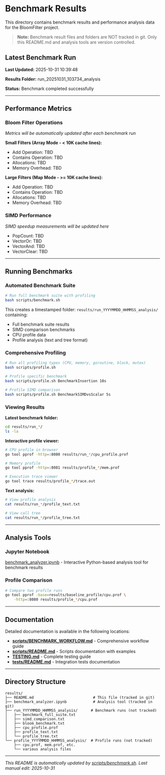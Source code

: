 # Benchmark Results

This directory contains benchmark results and performance analysis data for the BloomFilter project.

> **Note:** Benchmark result files and folders are NOT tracked in git. Only this README.md and analysis tools are version controlled.

## Latest Benchmark Run

**Last Updated:** 2025-10-31 10:39:48

**Results Folder:** run_20251031_103734_analysis

**Status:** Benchmark completed successfully

---

## Performance Metrics

### Bloom Filter Operations

*Metrics will be automatically updated after each benchmark run*

**Small Filters (Array Mode - < 10K cache lines):**
- Add Operation: TBD
- Contains Operation: TBD
- Allocations: TBD
- Memory Overhead: TBD

**Large Filters (Map Mode - >= 10K cache lines):**
- Add Operation: TBD
- Contains Operation: TBD
- Allocations: TBD
- Memory Overhead: TBD

### SIMD Performance

*SIMD speedup measurements will be updated here*

- PopCount: TBD
- VectorOr: TBD
- VectorAnd: TBD
- VectorClear: TBD

---

## Running Benchmarks

### Automated Benchmark Suite

```bash
# Run full benchmark suite with profiling
bash scripts/benchmark.sh
```

This creates a timestamped folder: `results/run_YYYYMMDD_HHMMSS_analysis/` containing:
- Full benchmark suite results
- SIMD comparison benchmarks
- CPU profile data
- Profile analysis (text and tree format)

### Comprehensive Profiling

```bash
# Run all profiling types (CPU, memory, goroutine, block, mutex)
bash scripts/profile.sh

# Profile specific benchmark
bash scripts/profile.sh BenchmarkInsertion 10s

# Profile SIMD comparison
bash scripts/profile.sh BenchmarkSIMDvsScalar 5s
```

### Viewing Results

**Latest benchmark folder:**
```bash
cd results/run_*/
ls -la
```

**Interactive profile viewer:**
```bash
# CPU profile in browser
go tool pprof -http=:8080 results/run_*/cpu_profile.prof

# Memory profile
go tool pprof -http=:8081 results/profile_*/mem.prof

# Execution trace viewer
go tool trace results/profile_*/trace.out
```

**Text analysis:**
```bash
# View profile analysis
cat results/run_*/profile_text.txt

# View call tree
cat results/run_*/profile_tree.txt
```

---

## Analysis Tools

### Jupyter Notebook
[benchmark_analyzer.ipynb](benchmark_analyzer.ipynb) - Interactive Python-based analysis tool for benchmark results

### Profile Comparison
```bash
# Compare two profile runs
go tool pprof -base=results/baseline_profile/cpu.prof \
    -http=:8080 results/profile_*/cpu.prof
```

---

## Documentation

Detailed documentation is available in the following locations:

- **[scripts/BENCHMARK_WORKFLOW.md](../scripts/BENCHMARK_WORKFLOW.md)** - Comprehensive workflow guide
- **[scripts/README.md](../scripts/README.md)** - Scripts documentation with examples
- **[TESTING.md](../TESTING.md)** - Complete testing guide
- **[tests/README.md](../tests/README.md)** - Integration tests documentation

---

## Directory Structure

```
results/
├── README.md                           # This file (tracked in git)
├── benchmark_analyzer.ipynb            # Analysis tool (tracked in git)
├── run_YYYYMMDD_HHMMSS_analysis/      # Benchmark runs (not tracked)
│   ├── benchmark_full_suite.txt
│   ├── simd_comparison.txt
│   ├── bloom_benchmark.txt
│   ├── cpu_profile.prof
│   ├── profile_text.txt
│   └── profile_tree.txt
└── profile_YYYYMMDD_HHMMSS_analysis/  # Profile runs (not tracked)
    ├── cpu.prof, mem.prof, etc.
    └── various analysis files
```

---

*This README is automatically updated by [scripts/benchmark.sh](../scripts/benchmark.sh). Last manual edit: 2025-10-31*
